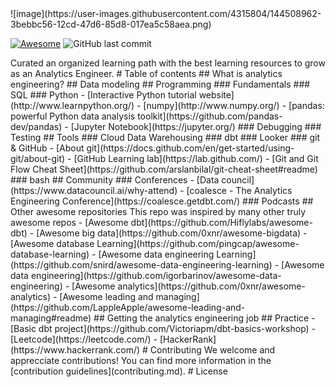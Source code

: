 <!-- Banner --!>
![image](https://user-images.githubusercontent.com/4315804/144508962-3bebbc56-12cd-47d6-85d8-017ea5c58aea.png)

<!-- Buttons -->
[![Awesome](https://awesome.re/badge-flat.svg)](https://awesome.re)
![GitHub last commit](https://img.shields.io/github/last-commit/victoriapm/awesome-analytics-engineering)

<!-- About the project --!>
Curated an organized learning path with the best learning resources to grow as an Analytics Engineer. 

<!-- The content --!>
# Table of contents

## What is analytics engineering? 

## Data modeling 

## Programming
### Fundamentals 
### SQL
### Python
- [Interactive Python tutorial website](http://www.learnpython.org/)
- [numpy](http://www.numpy.org/) 
- [pandas: powerful Python data analysis toolkit](https://github.com/pandas-dev/pandas)
- [Jupyter Notebook](https://jupyter.org/)
### Debugging 
### Testing 

## Tools 
### Cloud Data Warehousing 
### dbt
### Looker
### git & GitHub
- [About git](https://docs.github.com/en/get-started/using-git/about-git)
- [GitHub Learning lab](https://lab.github.com/)
- [Git and Git Flow Cheat Sheet](https://github.com/arslanbilal/git-cheat-sheet#readme)
### bash


## Community
### Conferences
- [Data council](https://www.datacouncil.ai/why-attend)
- [coalesce - The Analytics Engineering Conference](https://coalesce.getdbt.com/)

### Podcasts


## Other awesome repositories
This repo was inspired by many other truly awesome repos
- [Awesome dbt](https://github.com/Hiflylabs/awesome-dbt)
- [Awesome big data](https://github.com/0xnr/awesome-bigdata)
- [Awesome database Learning](https://github.com/pingcap/awesome-database-learning)
- [Awesome data engineering Learning](https://github.com/snird/awesome-data-engineering-learning)
- [Awesome data engineering](https://github.com/igorbarinov/awesome-data-engineering)
- [Awesome analytics](https://github.com/0xnr/awesome-analytics)
- [Awesome leading and managing](https://github.com/LappleApple/awesome-leading-and-managing#readme)

## Getting the analytics engineering job

## Practice
- [Basic dbt project](https://github.com/Victoriapm/dbt-basics-workshop)
- [Leetcode](https://leetcode.com/)
- [HackerRank](https://www.hackerrank.com/)


# Contributing
We welcome and apprecciate contributions! You can find more information in the [contribution guidelines](contributing.md).

# License
